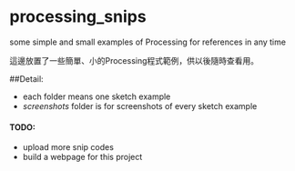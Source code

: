 processing_snips
================

some simple and small examples of Processing for references in any time

這邊放置了一些簡單、小的Processing程式範例，供以後隨時查看用。

##Detail:
- each folder means one sketch example
- *screenshots* folder is for screenshots of every sketch example


#### TODO:
- upload more snip codes
- build a webpage for this project
